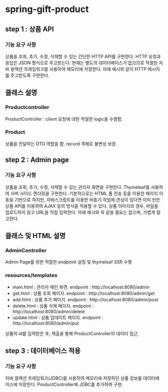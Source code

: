 # spring-gift-product

## step 1 : 상품 API

### 기능 요구 사항

상품을 조회, 추가, 수정, 삭제할 수 있는 간단한 HTTP API를 구현한다.
HTTP 요청과 응답은 JSON 형식으로 주고받는다.
현재는 별도의 데이터베이스가 없으므로 적절한 자바 컬렉션 프레임워크를 사용하여 메모리에 저장한다.
아래 예시와 같이 HTTP 메시지를 주고받도록 구현한다.

## 클래스 설명

### Productcontroller
ProductController : client 요청에 대한 적절한 logic을 수행함. 

### Product
상품을 전달하는 DTO 역할을 함. record 객체로 불변성 보장.

## step 2 : Admin page

### 기능 요구 사항

상품을 조회, 추가, 수정, 삭제할 수 있는 관리자 화면을 구현한다.
Thymeleaf를 사용하여 서버 사이드 렌더링을 구현한다.
기본적으로는 HTML 폼 전송 등을 이용한 페이지 이동을 기반으로 하지만, 자바스크립트를 이용한 비동기 작업에 관심이 있다면 이미 만든 상품 API를 이용하여 AJAX 등의 방식을 적용할 수 있다.
상품 이미지의 경우, 파일을 업로드하지 않고 URL을 직접 입력한다.
아래 예시와 꼭 같을 필요는 없으며, 가볍게 참고한다.

## 클래스 및 HTML 설명

### AdminController
Admin Page를 위한 적절한 endpoint 설정 및 thymeleaf SSR 수행

### resources/templates 
- main.html : 관리자 메인 화면. endpoint : http://localhost:8080/admin
- get.html : 상품 조회 페이지. endpoint : http://localhost:8080/admin/get
- add.html : 상품 추가 페이지. endpoint : http://localhost:8080/admin/post
- delete.html : 상품 삭제 페이지. endpoint : http://localhost:8080/admin/delete
- update.html : 상품 업데이트 페이지. endpoint : http://localhost:8080/admin/put

상품의 id를 입력받은 후, 제출을 통해 ProductController의 데이터 접근.

## step 3 : 데이터베이스 적용

### 기능 요구 사항

자바 컬렉션 프레임워크(JDBC)를 사용하여 메모리에 저장하던 상품 정보를 데이터베이스에 저장한다.
ProductController에 JDBC를 추가하여 구현.
